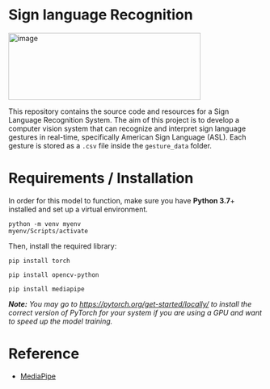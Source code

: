 # Sign language Recognition
<img width="380" height="133" alt="image" src="https://github.com/user-attachments/assets/f1260207-b02a-4173-bd78-7cdf6af07c7a" />

This repository contains the source code and resources for a Sign Language Recognition System. The aim of this project is to develop a computer vision system that can recognize and interpret sign language gestures in real-time, specifically American Sign Language (ASL). Each gesture is stored as a `.csv` file inside the `gesture_data` folder.

# Requirements / Installation
In order for this model to function, make sure you have **Python 3.7**+ installed and set up a virtual environment.
```
python -m venv myenv
myenv/Scripts/activate
```
Then, install the required library:
```
pip install torch
```
```
pip install opencv-python
```
```
pip install mediapipe
```
***Note:** You may go to https://pytorch.org/get-started/locally/ to install the correct version of PyTorch for your system if you are using a GPU and want to speed up the model training.*



# Reference
* [MediaPipe](https://mediapipe.dev/)
